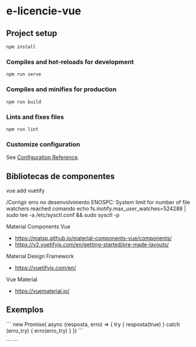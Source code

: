 # e-licencie-vue

## Project setup
```
npm install
```

### Compiles and hot-reloads for development
```
npm run serve
```

### Compiles and minifies for production
```
npm run build
```

### Lints and fixes files
```
npm run lint
```

### Customize configuration
See [Configuration Reference](https://cli.vuejs.org/config/).


## Bibliotecas de componentes

vue add vuetify


/Corrigir erro no desenvolvimento
ENOSPC: System limit for number of file watchers reached
comando
echo fs.inotify.max_user_watches=524288 | sudo tee -a /etc/sysctl.conf && sudo sysctl -p

Material Components Vue

- https://matsp.github.io/material-components-vue/components/
- https://v2.vuetifyjs.com/en/getting-started/pre-made-layouts/


Material Design Framework 

- https://vuetifyjs.com/en/

Vue Material

- https://vuematerial.io/



## Exemplos

´´´
new Promise( async (resposta, erro) => {
try {
  resposta(true)
} catch (erro_try) {
  erro(erro_try)
}
})
´´´

´´´
 <template> <div>{{teste}}</div> </template> <script> import componente from 'componente.vue' export default { components: { 'componente': componente, }, data: function () { return { teste: true, }; }, created: function () { this.mudarTeste(); }, methods: { mudarTeste() {this.teste = false}, }, } </script> <style> </style> 
´´´